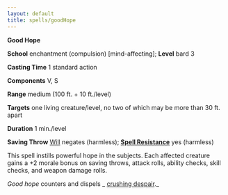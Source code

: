 ```yaml
---
layout: default
title: spells/goodHope
---
```

 **Good Hope**

**School** enchantment (compulsion) [mind-affecting]; **Level** bard 3

**Casting Time** 1 standard action

**Components** V, S

**Range** medium (100 ft. + 10 ft./level)

**Targets** one living creature/level, no two of which may be more than 30 ft. apart

**Duration** 1 min./level

**Saving Throw** [Will](../combat#_will) negates (harmless); **[Spell Resistance](../glossary#_spell-resistance)** yes (harmless)

This spell instills powerful hope in the subjects. Each affected creature gains a +2 morale bonus on saving throws, attack rolls, ability checks, skill checks, and weapon damage rolls.

_Good hope_ counters and dispels _ [crushing despair](crushingDespair#_crushing-despair)._

